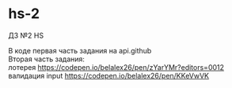 # hs-2
ДЗ №2 HS

В коде первая часть задания на api.github
<br />
Вторая часть задания:<br />
лотерея https://codepen.io/belalex26/pen/zYarYMr?editors=0012<br />
валидация input https://codepen.io/belalex26/pen/KKeVwVK<br />
